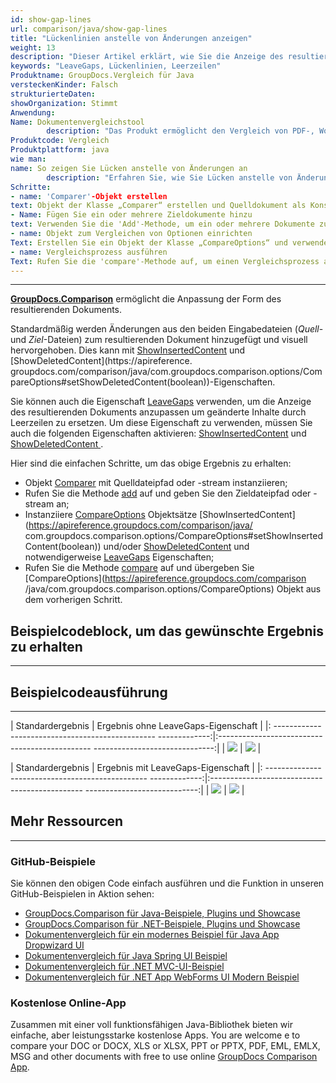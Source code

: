 ```yaml
---
id: show-gap-lines
url: comparison/java/show-gap-lines
title: "Lückenlinien anstelle von Änderungen anzeigen"
weight: 13
description: "Dieser Artikel erklärt, wie Sie die Anzeige des resultierenden Dokuments so anpassen, dass der geänderte Inhalt in GroupDocs.Comparison für Java durch leere Zeilen ersetzt wird."
keywords: "LeaveGaps, Lückenlinien, Leerzeilen"
Produktname: GroupDocs.Vergleich für Java
versteckenKinder: Falsch
strukturierteDaten:
showOrganization: Stimmt
Anwendung:
Name: Dokumentenvergleichstool
        description: "Das Produkt ermöglicht den Vergleich von PDF-, Word-, Excel-, PowerPoint-, AutoCad-, Bild-, Code- und vielen weiteren Dateiformaten. Die Vergleichs-API unterstützt auch das Akzeptieren oder Ablehnen von Änderungen, das Extrahieren von Dokumentinformationen und das Erstellen von Vergleichsberichten"
Produktcode: Vergleich
Produktplattform: java
wie man:
name: So zeigen Sie Lücken anstelle von Änderungen an
        description: "Erfahren Sie, wie Sie Lücken anstelle von Änderungen anzeigen"
Schritte:
- name: 'Comparer'-Objekt erstellen
text: Objekt der Klasse „Comparer“ erstellen und Quelldokument als Konstruktorargument übergeben
- Name: Fügen Sie ein oder mehrere Zieldokumente hinzu
text: Verwenden Sie die 'Add'-Methode, um ein oder mehrere Dokumente zum Vergleichen hinzuzufügen
- name: Objekt zum Vergleichen von Optionen einrichten
Text: Erstellen Sie ein Objekt der Klasse „CompareOptions“ und verwenden Sie seine Methoden „setShowInsertedContent(false)“, „setShowDeletedContent(false)“ und „setLeaveGaps(true)“, um die entsprechenden Einstellungen zu konfigurieren
- name: Vergleichsprozess ausführen
Text: Rufen Sie die 'compare'-Methode auf, um einen Vergleichsprozess auszuführen, der Vergleichsoptionen als zweites Argument übergibt
---
```


***

**[GroupDocs.Comparison](https://products.groupdocs.com/comparison/java)** ermöglicht die Anpassung der Form des resultierenden Dokuments.

Standardmäßig werden Änderungen aus den beiden Eingabedateien (*Quell*- und *Ziel*-Dateien) zum resultierenden Dokument hinzugefügt und visuell hervorgehoben. Dies kann mit [ShowInsertedContent](https://apireference.groupdocs.com/comparison/java/com.groupdocs.comparison.options/CompareOptions#setShowInsertedContent(boolean)) und [ShowDeletedContent](https://apireference. groupdocs.com/comparison/java/com.groupdocs.comparison.options/CompareOptions#setShowDeletedContent(boolean))-Eigenschaften.

Sie können auch die Eigenschaft [LeaveGaps](https://apireference.groupdocs.com/comparison/java/com.groupdocs.comparison.options/CompareOptions#setLeaveGaps(boolean)) verwenden, um die Anzeige des resultierenden Dokuments anzupassen um geänderte Inhalte durch Leerzeilen zu ersetzen. Um diese Eigenschaft zu verwenden, müssen Sie auch die folgenden Eigenschaften aktivieren: [ShowInsertedContent](https://apireference.groupdocs.com/comparison/java/com.groupdocs.comparison.options/CompareOptions#setShowInsertedContent(boolean)) und [ShowDeletedContent ](https://apireference.groupdocs.com/comparison/java/com.groupdocs.comparison.options/CompareOptions#setShowDeletedContent(boolean)).

Hier sind die einfachen Schritte, um das obige Ergebnis zu erhalten:

* Objekt [Comparer](https://apireference.groupdocs.com/comparison/java/com.groupdocs.comparison/Comparer) mit Quelldateipfad oder -stream instanziieren;
* Rufen Sie die Methode [add](https://apireference.groupdocs.com/comparison/java/com.groupdocs.comparison/Comparer#add(java.lang.String)) auf und geben Sie den Zieldateipfad oder -stream an;
* Instanziiere [CompareOptions](https://apireference.groupdocs.com/comparison/java/com.groupdocs.comparison.options/CompareOptions) Objektsätze [ShowInsertedContent](https://apireference.groupdocs.com/comparison/java/ com.groupdocs.comparison.options/CompareOptions#setShowInsertedContent(boolean)) und/oder [ShowDeletedContent](https://apireference.groupdocs.com/comparison/net/groupdocs.comparison.options/compareoptions/properties/showdeletedcontent) und notwendigerweise [LeaveGaps](https://apireference.groupdocs.com/error/404?path=comparison/net/groupdocs.comparison.options/compareoptions/properties/leavegaps) Eigenschaften;
* Rufen Sie die Methode [compare](https://apireference.groupdocs.com/comparison/java/com.groupdocs.comparison/Comparer#compare()) auf und übergeben Sie [CompareOptions](https://apireference.groupdocs.com/comparison /java/com.groupdocs.comparison.options/CompareOptions) Objekt aus dem vorherigen Schritt.

## Beispielcodeblock, um das gewünschte Ergebnis zu erhalten

---

<script src="https://gist.github.com/groupdocs-comparison-gists/b59e5ff289223ac376574b284165125d.js"></script>

## Beispielcodeausführung

---

| Standardergebnis | Ergebnis ohne LeaveGaps-Eigenschaft |
|: ------------------------------------------------ -------------:|:---------------------------------------------- ------------------------------:|
| ![](/comparison/java/images/show-gap-lines-default-result.png) | ![](/comparison/java/images/show-gap-lines-without-leavegaps.png) |

| Standardergebnis | Ergebnis mit LeaveGaps-Eigenschaft |
|: ------------------------------------------------ -------------:|:---------------------------------------------- ----------------------------:|
| ![](/comparison/java/images/show-gap-lines-default-result.png) | ![](/comparison/java/images/show-gap-lines-with-leavegaps.png) |

## Mehr Ressourcen

---
### GitHub-Beispiele
Sie können den obigen Code einfach ausführen und die Funktion in unseren GitHub-Beispielen in Aktion sehen:

* [GroupDocs.Comparison für Java-Beispiele, Plugins und Showcase](https://github.com/groupdocs-comparison/GroupDocs.Comparison-for-Java)
* [GroupDocs.Comparison für .NET-Beispiele, Plugins und Showcase](https://github.com/groupdocs-comparison/GroupDocs.Comparison-for-.NET)
* [Dokumentenvergleich für ein modernes Beispiel für Java App Dropwizard UI](https://github.com/groupdocs-comparison/GroupDocs.Comparison-for-Java-Dropwizard)
* [Dokumentenvergleich für Java Spring UI Beispiel](https://github.com/groupdocs-comparison/GroupDocs.Comparison-for-Java-Spring)
* [Dokumentenvergleich für .NET MVC-UI-Beispiel](https://github.com/groupdocs-comparison/GroupDocs.Comparison-for-.NET-MVC)
* [Dokumentenvergleich für .NET App WebForms UI Modern Beispiel](https://github.com/groupdocs-comparison/GroupDocs.Comparison-for-.NET-WebForms)


### Kostenlose Online-App
Zusammen mit einer voll funktionsfähigen Java-Bibliothek bieten wir einfache, aber leistungsstarke kostenlose Apps.
You are welcome e to compare your DOC or DOCX, XLS or XLSX, PPT or PPTX, PDF, EML, EMLX, MSG and other documents with free to use online [GroupDocs Comparison App](https://products.groupdocs.app/comparison).
